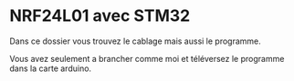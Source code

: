 # NRF24L01 avec STM32
Dans ce dossier vous trouvez le cablage mais aussi le programme.

Vous avez seulement a brancher comme moi et téléversez le programme dans la carte arduino.
